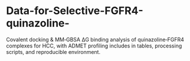 # Data-for-Selective-FGFR4-quinazoline-
Covalent docking &amp; MM‑GBSA ΔG binding analysis of quinazoline‑FGFR4 complexes for HCC, with ADMET profiling includes in tables, processing scripts, and reproducible environment.
